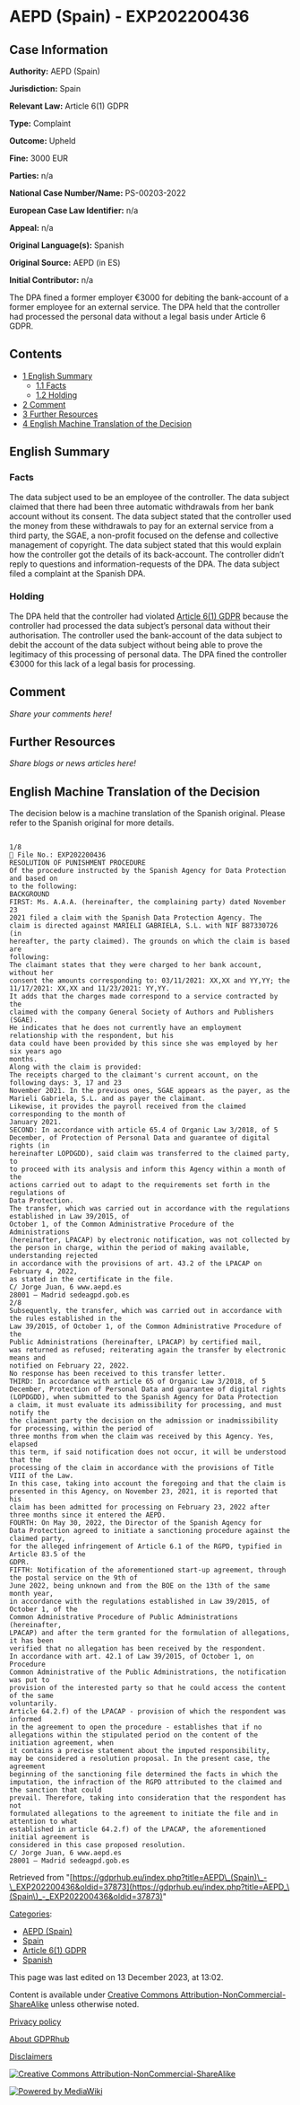 # AEPD (Spain) - EXP202200436

## Case Information

**Authority:** AEPD (Spain)

**Jurisdiction:** Spain

**Relevant Law:** Article 6(1) GDPR

**Type:** Complaint

**Outcome:** Upheld

**Fine:** 3000 EUR

**Parties:** n/a

**National Case Number/Name:** PS-00203-2022

**European Case Law Identifier:** n/a

**Appeal:** n/a

**Original Language(s):** Spanish

**Original Source:** AEPD (in ES)

**Initial Contributor:** n/a

The DPA fined a former employer €3000 for debiting the bank-account of a former employee for an external service. The DPA held that the controller had processed the personal data without a legal basis under Article 6 GDPR.

## Contents

*   [1 English Summary](#English_Summary)
    *   [1.1 Facts](#Facts)
    *   [1.2 Holding](#Holding)
*   [2 Comment](#Comment)
*   [3 Further Resources](#Further_Resources)
*   [4 English Machine Translation of the Decision](#English_Machine_Translation_of_the_Decision)

## English Summary

### Facts

The data subject used to be an employee of the controller. The data subject claimed that there had been three automatic withdrawals from her bank account without its consent. The data subject stated that the controller used the money from these withdrawals to pay for an external service from a third party, the SGAE, a non-profit focused on the defense and collective management of copyright. The data subject stated that this would explain how the controller got the details of its back-account. The controller didn’t reply to questions and information-requests of the DPA. The data subject filed a complaint at the Spanish DPA.

### Holding

The DPA held that the controller had violated [Article 6(1) GDPR](/index.php?title=Article_6_GDPR#1 "Article 6 GDPR") because the controller had processed the data subject’s personal data without their authorisation. The controller used the bank-account of the data subject to debit the account of the data subject without being able to prove the legitimacy of this processing of personal data. The DPA fined the controller €3000 for this lack of a legal basis for processing.

## Comment

_Share your comments here!_

## Further Resources

_Share blogs or news articles here!_

## English Machine Translation of the Decision

The decision below is a machine translation of the Spanish original. Please refer to the Spanish original for more details.

```

1/8
 File No.: EXP202200436
RESOLUTION OF PUNISHMENT PROCEDURE
Of the procedure instructed by the Spanish Agency for Data Protection and based on
to the following:
BACKGROUND
FIRST: Ms. A.A.A. (hereinafter, the complaining party) dated November 23
2021 filed a claim with the Spanish Data Protection Agency. The
claim is directed against MARIELI GABRIELA, S.L. with NIF B87330726 (in
hereafter, the party claimed). The grounds on which the claim is based are
following:
The claimant states that they were charged to her bank account, without her
consent the amounts corresponding to: 03/11/2021: XX,XX and YY,YY; the
11/17/2021: XX,XX and 11/23/2021: YY,YY.
It adds that the charges made correspond to a service contracted by the
claimed with the company General Society of Authors and Publishers (SGAE).
He indicates that he does not currently have an employment relationship with the respondent, but his
data could have been provided by this since she was employed by her six years ago
months.
Along with the claim is provided:
The receipts charged to the claimant's current account, on the following days: 3, 17 and 23
November 2021. In the previous ones, SGAE appears as the payer, as the
Marieli Gabriela, S.L. and as payer the claimant.
Likewise, it provides the payroll received from the claimed corresponding to the month of
January 2021.
SECOND: In accordance with article 65.4 of Organic Law 3/2018, of 5
December, of Protection of Personal Data and guarantee of digital rights (in
hereinafter LOPDGDD), said claim was transferred to the claimed party, to
to proceed with its analysis and inform this Agency within a month of the
actions carried out to adapt to the requirements set forth in the regulations of
Data Protection.
The transfer, which was carried out in accordance with the regulations established in Law 39/2015, of
October 1, of the Common Administrative Procedure of the Administrations
(hereinafter, LPACAP) by electronic notification, was not collected by
the person in charge, within the period of making available, understanding rejected
in accordance with the provisions of art. 43.2 of the LPACAP on February 4, 2022,
as stated in the certificate in the file.
C/ Jorge Juan, 6 www.aepd.es
28001 – Madrid sedeagpd.gob.es
2/8
Subsequently, the transfer, which was carried out in accordance with the rules established in the
Law 39/2015, of October 1, of the Common Administrative Procedure of the
Public Administrations (hereinafter, LPACAP) by certified mail,
was returned as refused; reiterating again the transfer by electronic means and
notified on February 22, 2022.
No response has been received to this transfer letter.
THIRD: In accordance with article 65 of Organic Law 3/2018, of 5
December, Protection of Personal Data and guarantee of digital rights
(LOPDGDD), when submitted to the Spanish Agency for Data Protection
a claim, it must evaluate its admissibility for processing, and must notify the
the claimant party the decision on the admission or inadmissibility for processing, within the period of
three months from when the claim was received by this Agency. Yes, elapsed
this term, if said notification does not occur, it will be understood that the
processing of the claim in accordance with the provisions of Title VIII of the Law.
In this case, taking into account the foregoing and that the claim is
presented in this Agency, on November 23, 2021, it is reported that his
claim has been admitted for processing on February 23, 2022 after
three months since it entered the AEPD.
FOURTH: On May 30, 2022, the Director of the Spanish Agency for
Data Protection agreed to initiate a sanctioning procedure against the claimed party,
for the alleged infringement of Article 6.1 of the RGPD, typified in Article 83.5 of the
GDPR.
FIFTH: Notification of the aforementioned start-up agreement, through the postal service on the 9th of
June 2022, being unknown and from the BOE on the 13th of the same month year,
in accordance with the regulations established in Law 39/2015, of October 1, of the
Common Administrative Procedure of Public Administrations (hereinafter,
LPACAP) and after the term granted for the formulation of allegations, it has been
verified that no allegation has been received by the respondent.
In accordance with art. 42.1 of Law 39/2015, of October 1, on Procedure
Common Administrative of the Public Administrations, the notification was put to
provision of the interested party so that he could access the content of the same
voluntarily.
Article 64.2.f) of the LPACAP - provision of which the respondent was informed
in the agreement to open the procedure - establishes that if no
allegations within the stipulated period on the content of the initiation agreement, when
it contains a precise statement about the imputed responsibility,
may be considered a resolution proposal. In the present case, the agreement
beginning of the sanctioning file determined the facts in which the
imputation, the infraction of the RGPD attributed to the claimed and the sanction that could
prevail. Therefore, taking into consideration that the respondent has not
formulated allegations to the agreement to initiate the file and in attention to what
established in article 64.2.f) of the LPACAP, the aforementioned initial agreement is
considered in this case proposed resolution.
C/ Jorge Juan, 6 www.aepd.es
28001 – Madrid sedeagpd.gob.es

```

Retrieved from "[https://gdprhub.eu/index.php?title=AEPD\_(Spain)\_-\_EXP202200436&oldid=37873](https://gdprhub.eu/index.php?title=AEPD_\(Spain\)_-_EXP202200436&oldid=37873)"

[Categories](/index.php?title=Special:Categories "Special:Categories"):

*   [AEPD (Spain)](/index.php?title=Category:AEPD_\(Spain\) "Category:AEPD (Spain)")
*   [Spain](/index.php?title=Category:Spain "Category:Spain")
*   [Article 6(1) GDPR](/index.php?title=Category:Article_6\(1\)_GDPR "Category:Article 6(1) GDPR")
*   [Spanish](/index.php?title=Category:Spanish "Category:Spanish")

This page was last edited on 13 December 2023, at 13:02.

Content is available under [Creative Commons Attribution-NonCommercial-ShareAlike](https://creativecommons.org/licenses/by-nc-sa/4.0/) unless otherwise noted.

[Privacy policy](/index.php?title=GDPRhub:Privacy_policy)

[About GDPRhub](/index.php?title=GDPRhub:About)

[Disclaimers](/index.php?title=GDPRhub:General_disclaimer)

[![Creative Commons Attribution-NonCommercial-ShareAlike](/resources/assets/licenses/cc-by-nc-sa.png)](https://creativecommons.org/licenses/by-nc-sa/4.0/)

[![Powered by MediaWiki](/resources/assets/poweredby_mediawiki_88x31.png)](https://www.mediawiki.org/)